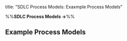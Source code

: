 <frontmatter>
title: "SDLC Process Models: Exaxmple Process Models"
</frontmatter>

<link rel="stylesheet" href="{{baseUrl}}/css/textbook.css">

<div class="website-content">

%%**SDLC Process Models →**%%

## Example Process Models

<div id="main">

<include src="xp/embed.md" />
<include src="scrum/embed.md" />
<include src="unifiedProcess/embed.md" />

</div>

</div>
